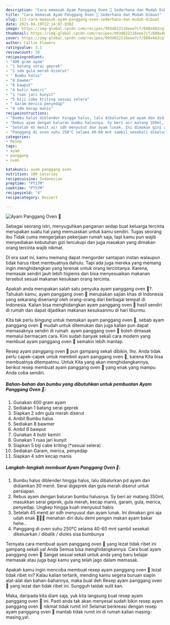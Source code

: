 ```yaml
---
description: "Cara memasak Ayam Panggang Oven 🍗 Sederhana dan Mudah Dibuat"
title: "Cara memasak Ayam Panggang Oven 🍗 Sederhana dan Mudah Dibuat"
slug: 113-cara-memasak-ayam-panggang-oven-sederhana-dan-mudah-dibuat
date: 2021-04-19T22:14:07.830Z
image: https://img-global.cpcdn.com/recipes/993d622116eee7cf/680x482cq70/ayam-panggang-oven-🍗-foto-resep-utama.jpg
thumbnail: https://img-global.cpcdn.com/recipes/993d622116eee7cf/680x482cq70/ayam-panggang-oven-🍗-foto-resep-utama.jpg
cover: https://img-global.cpcdn.com/recipes/993d622116eee7cf/680x482cq70/ayam-panggang-oven-🍗-foto-resep-utama.jpg
author: Callie Flowers
ratingvalue: 3.1
reviewcount: 10
recipeingredient:
- "400 gram ayam"
- "1 batang serai geprek"
- "2 sdm gula merah diserut"
- " Bumbu halus"
- "8 bawmer"
- "6 bawput"
- "4 butir kemiri"
- "1 ruas jari kunyit"
- "5 biji cabe kriting sesuai selera"
- " Garam merica penyedap"
- "4 sdm kecap manis"
recipeinstructions:
- "Bumbu halus diblender hingga halus, lalu dibalurkan pd ayam dan didiamkan 30 menit. Serai digeprek dan gula merah diserut untuk persiapan."
- "Rebus ayam dengan baluran bumbu halusnya. Sy beri air matang 350ml, masukkan serai geprek, gula merah, kecap manis, garam, gula, merica, penyedap. Ungkep hingga kuah menyusut habis"
- "Setelah 45 menit air sdh menyusut dan ayam lunak. Ini dimakan gini aja udah enak 🤤🤤🤤 menahan diri dulu demi pengen makan ayam bakar hehe.."
- "Panggang di oven suhu 250°C selama 40-60 mnt sambil sesekali dikeluarkan / dibalik / dioles sisa bumbunya"
categories:
- Resep
tags:
- ayam
- panggang
- oven

katakunci: ayam panggang oven 
nutrition: 109 calories
recipecuisine: Indonesian
preptime: "PT17M"
cooktime: "PT57M"
recipeyield: "4"
recipecategory: Dessert

---
```



![Ayam Panggang Oven 🍗](https://img-global.cpcdn.com/recipes/993d622116eee7cf/680x482cq70/ayam-panggang-oven-🍗-foto-resep-utama.jpg)

Sebagai seorang istri, menyuguhkan panganan sedap buat keluarga tercinta merupakan suatu hal yang memuaskan untuk kamu sendiri. Tugas seorang ibu Tidak cuma mengerjakan pekerjaan rumah saja, tapi kamu pun wajib menyediakan kebutuhan gizi tercukupi dan juga masakan yang dimakan orang tercinta wajib nikmat.

Di era  saat ini, kamu memang dapat mengorder santapan instan walaupun tidak harus ribet membuatnya dahulu. Tapi ada juga mereka yang memang ingin menghidangkan yang terenak untuk orang tercintanya. Karena, memasak sendiri jauh lebih higienis dan bisa menyesuaikan makanan tersebut sesuai makanan kesukaan orang tercinta. 



Apakah anda merupakan salah satu penyuka ayam panggang oven 🍗?. Tahukah kamu, ayam panggang oven 🍗 merupakan sajian khas di Indonesia yang sekarang disenangi oleh orang-orang dari berbagai tempat di Indonesia. Kalian bisa menghidangkan ayam panggang oven 🍗 hasil sendiri di rumah dan dapat dijadikan makanan kesukaanmu di hari liburmu.

Kita tak perlu bingung untuk memakan ayam panggang oven 🍗, sebab ayam panggang oven 🍗 mudah untuk ditemukan dan juga kalian pun dapat memasaknya sendiri di rumah. ayam panggang oven 🍗 boleh dimasak memalui bermacam cara. Kini sudah banyak sekali cara modern yang membuat ayam panggang oven 🍗 semakin lebih mantap.

Resep ayam panggang oven 🍗 pun gampang sekali dibikin, lho. Anda tidak perlu capek-capek untuk membeli ayam panggang oven 🍗, karena Kita bisa membuatnya ditempatmu. Untuk Kita yang akan menghidangkannya, berikut resep membuat ayam panggang oven 🍗 yang enak yang mampu Anda coba sendiri.

<!--inarticleads1-->

##### Bahan-bahan dan bumbu yang dibutuhkan untuk pembuatan Ayam Panggang Oven 🍗:

1. Gunakan 400 gram ayam
1. Sediakan 1 batang serai geprek
1. Siapkan 2 sdm gula merah diserut
1. Ambil  Bumbu halus
1. Sediakan 8 bawmer
1. Ambil 6 bawput
1. Gunakan 4 butir kemiri
1. Gunakan 1 ruas jari kunyit
1. Siapkan 5 biji cabe kriting (*sesuai selera)
1. Sediakan  Garam, merica, penyedap
1. Siapkan 4 sdm kecap manis




<!--inarticleads2-->

##### Langkah-langkah membuat Ayam Panggang Oven 🍗:

1. Bumbu halus diblender hingga halus, lalu dibalurkan pd ayam dan didiamkan 30 menit. Serai digeprek dan gula merah diserut untuk persiapan.
1. Rebus ayam dengan baluran bumbu halusnya. Sy beri air matang 350ml, masukkan serai geprek, gula merah, kecap manis, garam, gula, merica, penyedap. Ungkep hingga kuah menyusut habis
1. Setelah 45 menit air sdh menyusut dan ayam lunak. Ini dimakan gini aja udah enak 🤤🤤🤤 menahan diri dulu demi pengen makan ayam bakar hehe..
1. Panggang di oven suhu 250°C selama 40-60 mnt sambil sesekali dikeluarkan / dibalik / dioles sisa bumbunya




Ternyata cara membuat ayam panggang oven 🍗 yang lezat tidak ribet ini gampang sekali ya! Anda Semua bisa menghidangkannya. Cara buat ayam panggang oven 🍗 Sangat sesuai sekali untuk anda yang baru belajar memasak atau juga bagi kamu yang telah jago dalam memasak.

Apakah kamu ingin mencoba membuat resep ayam panggang oven 🍗 lezat tidak ribet ini? Kalau kalian tertarik, mending kamu segera buruan siapin alat-alat dan bahan-bahannya, maka buat deh Resep ayam panggang oven 🍗 yang lezat dan tidak ribet ini. Sungguh taidak sulit kan. 

Maka, daripada kita diam saja, yuk kita langsung buat resep ayam panggang oven 🍗 ini. Pasti anda tak akan menyesal sudah bikin resep ayam panggang oven 🍗 nikmat tidak rumit ini! Selamat berkreasi dengan resep ayam panggang oven 🍗 mantab tidak rumit ini di rumah kalian masing-masing,ya!.

